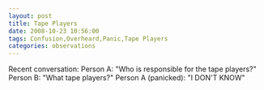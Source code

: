 ```yaml
---
layout: post
title: Tape Players
date: 2008-10-23 10:56:00
tags: Confusion,Overheard,Panic,Tape Players
categories: observations
---
```


Recent conversation: Person A: "Who is responsible for the tape players?"
Person B: "What tape players?" Person A (panicked): "I DON'T KNOW"

